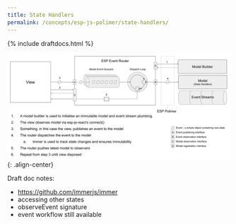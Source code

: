 ```yaml
---
title: State Handlers
permalink: /concepts/esp-js-polimer/state-handlers/
---
```


{% include draftdocs.html %}

![](../../../images/gslides-polimer-standard-flow.png){: .align-center}

Draft doc notes:
* https://github.com/immerjs/immer
* accessing other states
* observeEvent signature
* event workflow still available 